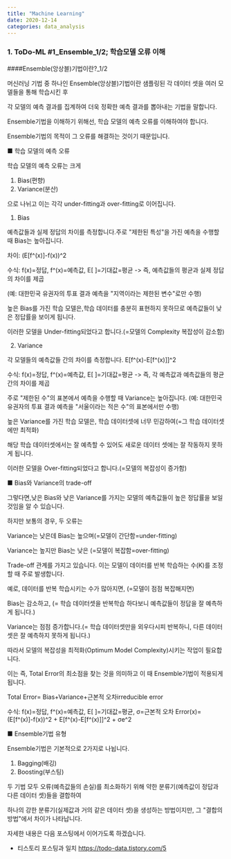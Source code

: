 ```yaml
---
title: "Machine Learning"
date: 2020-12-14
categories: data_analysis
---
```


### 1. ToDo-ML #1_Ensemble_1/2; 학습모델 오류 이해
####Ensemble(앙상블)기법이란?_1/2

머신러닝 기법 중 하나인 Ensemble(앙상블)기법이란
샘플링된 각 데이터 셋을 여러 모델들을 통해 학습시킨 후 

각 모델의 예측 결과를 집계하여 더욱 정확한 예측 결과를 뽑아내는 기법을 말합니다.

Ensemble기법을 이해하기 위해선,
학습 모델의 예측 오류를 이해하여야 합니다.

Ensemble기법의 목적이 그 오류를 해결하는 것이기 때문입니다.


■ 학습 모델의 예측 오류


학습 모델의 예측 오류는 크게
1. Bias(편향)
2. Variance(분산)

으로 나뉘고 이는 각각 under-fitting과 over-fitting로 이어집니다.

1. Bias

예측값들과 실제 정답의 차이를 측정합니다.주로 "제한된 특성"을 가진 예측을 수행할 때 Bias는 높아집니다.

차이: (E[f^(x)]-f(x))^2

수식: f(x)=정답, f^(x)=예측값, E[ ]=기대값=평균 -> 즉, 예측값들의 평균과 실제 정답의 차이를 제곱

(예: 대한민국 유권자의 투표 결과 예측을 "지역이라는 제한된 변수"로만 수행)


높은 Bias를 가진 학습 모델은,학습 데이터를 충분히 표현하지 못하므로
예측값들이 낮은 정답률을 보이게 됩니다.

이러한 모델을 Under-fitting되었다고 합니다.(=모델의 Complexity 복잡성이 감소함)


2. Variance

각 모델들의 예측값들 간의 차이를 측정합니다.
E[f^(x)-E[f^(x)]]^2

수식: f(x)=정답, f^(x)=예측값, E[ ]=기대값=평균 -> 즉, 각 예측값과 예측값들의 평균간의 차이를 제곱


주로 "제한된 수"의 표본에서 예측을 수행할 때 Variance는 높아집니다.
(예: 대한민국 유권자의 투표 결과 예측을 "서울이라는 적은 수"의 표본에서만 수행)

높은 Variance를 가진 학습 모델은,
학습 데이터셋에 너무 민감하여(=그 학습 데이터셋에만 최적화)

해당 학습 데이터셋에서는 잘 예측할 수 있어도
새로운 데이터 셋에는 잘 작동하지 못하게 됩니다.

이러한 모델을 Over-fitting되었다고 합니다.(=모델의 복잡성이 증가함)


■ Bias와 Variance의 trade-off

그렇다면,낮은 Bias와 낮은 Variance를 가지는 모델의
예측값들이 높은 정답률을 보일 것임을 알 수 있습니다. 

 
하지만 보통의 경우, 두 오류는

Variance는 낮은데 Bias는 높으며(=모델이 간단함=under-fitting)

Variance는 높지만 Bias는 낮은 (=모델이 복잡함=over-fitting)

Trade-off 관계를 가지고 있습니다. 
이는 모델이 데이터를 반복 학습하는 수(K)를 조정할 때 주로 발생합니다. 


예로, 데이터를 반복 학습시키는 수가 많아지면, (=모델이 점점 복잡해지면)

Bias는 감소하고, (= 학습 데이터셋을 반복학습 하다보니 예측값들이 정답을 잘 예측하게 됩니다.)

Variance는 점점 증가합니다.(= 학습 데이터셋만을 외우다시피 반복하니, 다른 데이터셋은 잘 예측하지 못하게 됩니다.)

따라서 모델의 복잡성을 최적화(Optimum Model Complexity)시키는 작업이 필요합니다. 


이는 즉, Total Error의 최소점을 찾는 것을 의미하고
이 때 Ensemble기법이 적용되게 됩니다. 

Total Error= Bias+Variance+근본적 오차irreducible error

수식: f(x)=정답, f^(x)=예측값, E[ ]=기대값=평균, σ=근본적 오차
Error(x)=(E[f^(x)]-f(x))^2 + E[f^(x)-E[f^(x)]]^2 + σe^2



■ Ensemble기법 유형

Ensemble기법은 기본적으로 2가지로 나뉩니다.


1. Bagging(배깅)
2. Boosting(부스팅)


두 기법 모두 오류(예측값들의 손실)를 최소화하기 위해
약한 분류기(예측값이 정답과 다른 데이터 셋)들을 결합하여

하나의 강한 분류기(실제값과 거의 같은 데이터 셋)을 생성하는 방법이지만,
그 "결합의 방법"에서 차이가 나타납니다.

자세한 내용은 다음 포스팅에서 이어가도록 하겠습니다.

* 티스토리 포스팅과 일치 
https://todo-data.tistory.com/5

